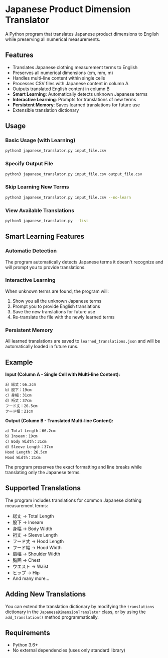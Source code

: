 # Japanese Product Dimension Translator

A Python program that translates Japanese product dimensions to English while preserving all numerical measurements.

## Features

- Translates Japanese clothing measurement terms to English
- Preserves all numerical dimensions (cm, mm, m)
- Handles multi-line content within single cells
- Processes CSV files with Japanese content in column A
- Outputs translated English content in column B
- **Smart Learning**: Automatically detects unknown Japanese terms
- **Interactive Learning**: Prompts for translations of new terms
- **Persistent Memory**: Saves learned translations for future use
- Extensible translation dictionary

## Usage

### Basic Usage (with Learning)
```bash
python3 japanese_translator.py input_file.csv
```

### Specify Output File
```bash
python3 japanese_translator.py input_file.csv output_file.csv
```

### Skip Learning New Terms
```bash
python3 japanese_translator.py input_file.csv --no-learn
```

### View Available Translations
```bash
python3 japanese_translator.py --list
```

## Smart Learning Features

### Automatic Detection
The program automatically detects Japanese terms it doesn't recognize and will prompt you to provide translations.

### Interactive Learning
When unknown terms are found, the program will:
1. Show you all the unknown Japanese terms
2. Prompt you to provide English translations
3. Save the new translations for future use
4. Re-translate the file with the newly learned terms

### Persistent Memory
All learned translations are saved to `learned_translations.json` and will be automatically loaded in future runs.

## Example

**Input (Column A - Single Cell with Multi-line Content):**
```
a）総丈：66.2cm
b）股下：19cm
c）身幅：31cm
d）裄丈：37cm
フード丈：26.5cm
フード幅：21cm
```

**Output (Column B - Translated Multi-line Content):**
```
a）Total Length：66.2cm
b）Inseam：19cm
c）Body Width：31cm
d）Sleeve Length：37cm
Hood Length：26.5cm
Hood Width：21cm
```

The program preserves the exact formatting and line breaks while translating only the Japanese terms.

## Supported Translations

The program includes translations for common Japanese clothing measurement terms:

- 総丈 → Total Length
- 股下 → Inseam
- 身幅 → Body Width
- 裄丈 → Sleeve Length
- フード丈 → Hood Length
- フード幅 → Hood Width
- 肩幅 → Shoulder Width
- 胸囲 → Chest
- ウエスト → Waist
- ヒップ → Hip
- And many more...

## Adding New Translations

You can extend the translation dictionary by modifying the `translations` dictionary in the `JapaneseDimensionTranslator` class, or by using the `add_translation()` method programmatically.

## Requirements

- Python 3.6+
- No external dependencies (uses only standard library)
